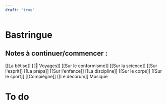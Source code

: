 ```yaml
---
draft: "true"
---
```

# Bastringue
## Notes à continuer/commencer : 
[[La bêtise]]
[[🧳 Voyages]]
[[Sur le conformisme]]
[[Sur la science]]
[[Sur l'esprit]]
[[La prépa]]
[[Sur l'enfance]]
[[La discipline]]
[[Sur le corps]]
[[Sur le sport]]
[[Compiègne]]
[[Le décorum]]
Musique

# To do
